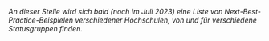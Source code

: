 <!--
.. title: Inspirationen
.. slug: inspirationen
.. date: 2023-06-07 21:55:31 UTC+02:00
.. tags: 
.. category: 
.. link: 
.. description: 
.. type: text
-->

*An dieser Stelle wird sich bald (noch im Juli 2023) eine Liste von Next-Best-Practice-Beispielen verschiedener Hochschulen, von und für verschiedene Statusgruppen finden.*